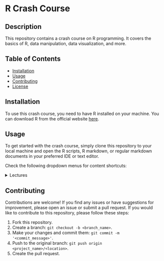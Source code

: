 # R Crash Course

## Description

This repository contains a crash course on R programming. It covers the basics
of R, data manipulation, data visualization, and more.

## Table of Contents

- [Installation](#installation)
- [Usage](#usage)
- [Contributing](#contributing)
- [License](#license)

## Installation

To use this crash course, you need to have R installed on your machine. You can
download R from the official website [here](https://www.r-project.org/).

## Usage

To get started with the crash course, simply clone this repository to your local
machine and open the R scripts, R markdown, or regular markdown documents in
your preferred IDE or text editor.

Check the following dropdown menus for content shortcuts:

<details>
    <summary>Lectures</summary>

1. [Introduction to R](/lectures/lecture_01/lecture_01.md)
2. [Objects, Data Types, and Variables in R](/lectures/lecture_02/lecture_02.md)

</details>

## Contributing

Contributions are welcome! If you find any issues or have suggestions for
improvement, please open an issue or submit a pull request. If you would like to
contribute to this repository, please follow these steps:

1. Fork this repository.
2. Create a branch: `git checkout -b <branch_name>`.
3. Make your changes and commit them: `git commit -m '<commit_message>'`.
4. Push to the original branch: `git push origin <project_name>/<location>`.
5. Create the pull request.
